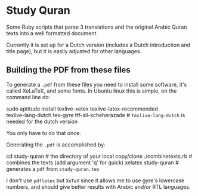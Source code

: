 # Study Quran

Some Ruby scripts that parse 3 translations and the original Arabic
Quran texts into a well formatted document.

Currently it is set up for a Dutch version (includes a Dutch
introduction and title page), but it is easily adjusted
for other languages.


## Building the PDF from these files

To generate a `.pdf` from these files you need to install some software,
it's called XeLaTeX, and some fonts. In Ubuntu linux this is simple,
on the command line do:

   sudo aptitude install texlive-xetex texlive-latex-recommended \
                         texlive-lang-dutch tex-gyre ttf-sil-scheherazade
                         # `texlive-lang-dutch` is needed for the dutch version

You only have to do that once.

Generating the `.pdf` is accomplished by:

   cd study-quran        # the directory of your local copy/clone
   ./combinetexts.rb     # combines the texts (add argument 'q' for quick)
   xelatex study-quran   # generates a `pdf` from `study-quran.tex`


I don't use `pdflatex` but `XeTeX` since it allows me to use gyre's
lowercase numbers, and should give better results with Arabic and/or RTL
languages.
